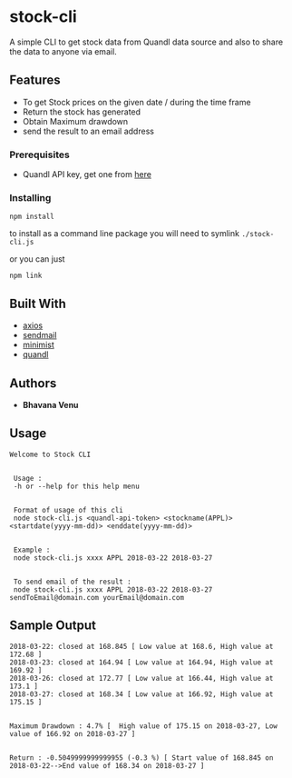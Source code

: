 # stock-cli

A simple CLI to get stock data from Quandl data source and also to share the data to anyone via email.

## Features

- To get Stock prices on the given date / during the time frame
- Return the stock has generated
- Obtain Maximum drawdown
- send the result to an email address

### Prerequisites

- Quandl API key, get one from [here](https://www.quandl.com/data/WIKI​)

### Installing

`npm install`

to install as a command line package you will need to symlink `./stock-cli.js`

or you can just

`npm link`

## Built With

- [axios](https://www.npmjs.com/package/axios)
- [sendmail](https://www.npmjs.com/package/sendmail)
- [minimist](https://www.npmjs.com/package/minimist)
- [quandl](ttps://www.quandl.com/data/WIKI​)

## Authors

- **Bhavana Venu**

## Usage

```
Welcome to Stock CLI


 Usage :
 -h or --help for this help menu


 Format of usage of this cli
 node stock-cli.js <quandl-api-token> <stockname(APPL)> <startdate(yyyy-mm-dd)> <enddate(yyyy-mm-dd)>


 Example :
 node stock-cli.js xxxx APPL 2018-03-22 2018-03-27


 To send email of the result :
 node stock-cli.js xxxx APPL 2018-03-22 2018-03-27 sendToEmail@domain.com yourEmail@domain.com
```

## Sample Output

```
2018-03-22: closed at 168.845 [ Low value at 168.6, High value at 172.68 ]
2018-03-23: closed at 164.94 [ Low value at 164.94, High value at 169.92 ]
2018-03-26: closed at 172.77 [ Low value at 166.44, High value at 173.1 ]
2018-03-27: closed at 168.34 [ Low value at 166.92, High value at 175.15 ]


Maximum Drawdown : 4.7% [  High value of 175.15 on 2018-03-27, Low value of 166.92 on 2018-03-27 ]


Return : -0.5049999999999955 (-0.3 %) [ Start value of 168.845 on 2018-03-22-->End value of 168.34 on 2018-03-27 ]
```
